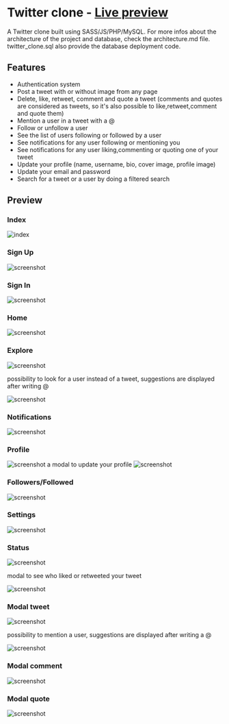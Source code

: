 # Twitter clone - [Live preview](https://tbtweet.go.yj.fr/)

A Twitter clone built using SASS/JS/PHP/MySQL.
For more infos about the architecture of the project and database, check the architecture.md file. 
twitter_clone.sql also provide the database deployment code.

## Features
- Authentication system
- Post a tweet with or without image from any page
- Delete, like, retweet, comment and quote a tweet (comments and quotes are considered as tweets, so it's also possible to like,retweet,comment and quote them)
- Mention a user in a tweet with a @
- Follow or unfollow a user
- See the list of users following or followed by a user
- See notifications for any user following or mentioning you
- See notifications for any user liking,commenting or quoting one of your tweet
- Update your profile (name, username, bio, cover image, profile image)
- Update your email and password
- Search for a tweet or a user by doing a filtered search

## Preview

### Index
![index](./public/img/doc/index.png)
### Sign Up
![screenshot](./public/img/doc/signup.png)
### Sign In
![screenshot](./public/img/doc/signin.png)
### Home
![screenshot](./public/img/doc/home.png)
### Explore
![screenshot](./public/img/doc/explore.png)

possibility to look for a user instead of a tweet, suggestions are displayed after writing @

![screenshot](./public/img/explore_suggestions.png)
### Notifications
![screenshot](./public/img/doc/notifs.png)
### Profile
![screenshot](./public/img/doc/profile.png)
a modal to update your profile
![screenshot](./public/img/doc/profile_modal.png)
### Followers/Followed
![screenshot](./public/img/doc/follow.png)
### Settings
![screenshot](./public/img/doc/settings.png)
### Status
![screenshot](./public/img/doc/status.png)

modal to see who liked or retweeted your tweet

![screenshot](./public/img/doc/status_like.png)
### Modal tweet
![screenshot](./public/img/doc/modal_tweet.png)

possibility to mention a user, suggestions are displayed after writing a @

![screenshot](./public/img/doc/modal_tweet_mention.png)
### Modal comment
![screenshot](./public/img/doc/modal_comment.png)
### Modal quote
![screenshot](./public/img/doc/modal_quote.png)